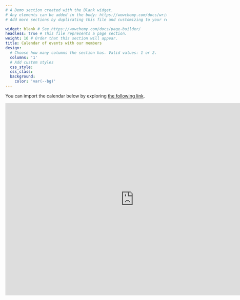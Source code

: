 ```yaml
---
# A Demo section created with the Blank widget.
# Any elements can be added in the body: https://wowchemy.com/docs/writing-markdown-latex/
# Add more sections by duplicating this file and customizing to your requirements.

widget: blank # See https://wowchemy.com/docs/page-builder/
headless: true # This file represents a page section.
weight: 10 # Order that this section will appear.
title: Calendar of events with our members
design:
  # Choose how many columns the section has. Valid values: 1 or 2.
  columns: '1'
  # Add custom styles
  css_style:
  css_class:
  background:
    color: 'var(--bg)'
---
```


You can import the calendar below by exploring <a href="https://calendar.google.com/calendar/embed?src=217ac2638f1ca09ff10e10e2a9daeb0c7c7707000953d3a2a3ff0044c6e749da%40group.calendar.google.com&ctz=Europe%2FLondon" target = "_blank">the following link</a>. 

<iframe src="https://calendar.google.com/calendar/embed?src=217ac2638f1ca09ff10e10e2a9daeb0c7c7707000953d3a2a3ff0044c6e749da%40group.calendar.google.com&ctz=Europe%2FLondon" style="border: 0" width="800" height="600" frameborder="0" scrolling="no"></iframe>
